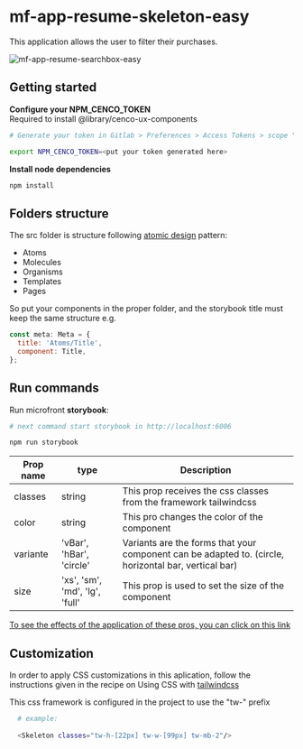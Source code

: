 # mf-app-resume-skeleton-easy

This application allows the user to filter their purchases.

![mf-app-resume-searchbox-easy](https://i.ibb.co/hFxd3Vx/Captura-de-Pantalla-2022-10-18-a-la-s-22-11-56.png)

## Getting started

**Configure your NPM_CENCO_TOKEN**\
Required to install @library/cenco-ux-components

```bash
# Generate your token in Gitlab > Preferences > Access Tokens > scope "read_api"

export NPM_CENCO_TOKEN=<put your token generated here>
```

**Install node dependencies**

```bash
npm install
```

## Folders structure

The src folder is structure following [atomic design](https://bradfrost.com/blog/post/atomic-web-design/) pattern:

- Atoms
- Molecules
- Organisms
- Templates
- Pages

So put your components in the proper folder, and the storybook title must keep the same structure e.g.

```js
const meta: Meta = {
  title: 'Atoms/Title',
  component: Title,
};
```

## Run commands

Run microfront **storybook**:

```bash
# next command start storybook in http://localhost:6006

npm run storybook
```




| Prop name     | type                            | Description                                                                                          |
| ------------- | --------------------------------| -----------------------------------------------------------------------------------------------------| 
| classes       | string                          | This prop receives the css classes from the framework tailwindcss                                    |
| color         | string                          | This pro changes the color of the component                                                          | 
| variante      | 'vBar', 'hBar', 'circle'        | Variants are the forms that your component can be adapted to. (circle, horizontal bar, vertical bar) |
| size          | 'xs', 'sm', 'md', 'lg', 'full'  | This prop is used to set the size of the component                                                   |


[To see the effects of the application of these pros, you can click on this link](https://self-service-cenco-ux-components.ecomm-stg.cencosud.com/?path=/story/components-commons-layout-skeleton--horizontal-bar)

## Customization

In order to apply CSS customizations in this aplication, follow the instructions given in the recipe on Using CSS with [tailwindcss](https://tailwindcss.com/)

This css framework is configured in the project to use the "tw-" prefix

```bash
  # example:
  
  <Skeleton classes="tw-h-[22px] tw-w-[99px] tw-mb-2"/>

```
